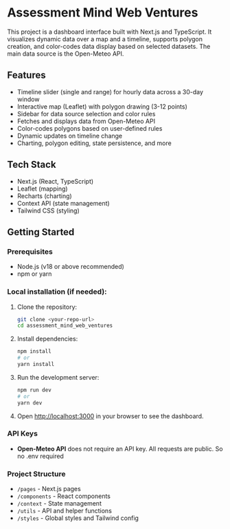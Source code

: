 # Assessment Mind Web Ventures

This project is a dashboard interface built with Next.js and TypeScript. It visualizes dynamic data over a map and a timeline, supports polygon creation, and color-codes data display based on selected datasets. The main data source is the Open-Meteo API.

## Features
- Timeline slider (single and range) for hourly data across a 30-day window
- Interactive map (Leaflet) with polygon drawing (3-12 points)
- Sidebar for data source selection and color rules
- Fetches and displays data from Open-Meteo API
- Color-codes polygons based on user-defined rules
- Dynamic updates on timeline change
- Charting, polygon editing, state persistence, and more

## Tech Stack
- Next.js (React, TypeScript)
- Leaflet (mapping)
- Recharts (charting)
- Context API (state management)
- Tailwind CSS (styling)

## Getting Started

### Prerequisites
- Node.js (v18 or above recommended)
- npm or yarn

### Local installation (if needed):
1. Clone the repository:
   ```bash
   git clone <your-repo-url>
   cd assessment_mind_web_ventures
   ```
2. Install dependencies:
   ```bash
   npm install
   # or
   yarn install
   ```
3. Run the development server:
   ```bash
   npm run dev
   # or
   yarn dev
   ```
4. Open [http://localhost:3000](http://localhost:3000) in your browser to see the dashboard.

### API Keys
- **Open-Meteo API** does not require an API key. All requests are public. So no .env required

### Project Structure
- `/pages` - Next.js pages
- `/components` - React components
- `/context` - State management
- `/utils` - API and helper functions
- `/styles` - Global styles and Tailwind config